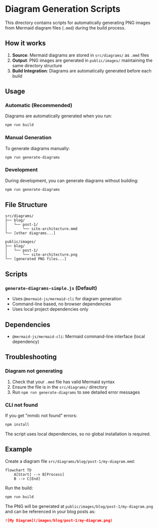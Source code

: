 # Diagram Generation Scripts

This directory contains scripts for automatically generating PNG images from Mermaid diagram files (`.mmd`) during the build process.

## How it works

1. **Source**: Mermaid diagrams are stored in `src/diagrams/` as `.mmd` files
2. **Output**: PNG images are generated in `public/images/` maintaining the same directory structure
3. **Build Integration**: Diagrams are automatically generated before each build

## Usage

### Automatic (Recommended)
Diagrams are automatically generated when you run:
```bash
npm run build
```

### Manual Generation
To generate diagrams manually:
```bash
npm run generate-diagrams
```

### Development
During development, you can generate diagrams without building:
```bash
npm run generate-diagrams
```

## File Structure

```
src/diagrams/
├── blog/
│   └── post-1/
│       └── site-architecture.mmd
└── [other diagrams...]

public/images/
├── blog/
│   └── post-1/
│       └── site-architecture.png
└── [generated PNG files...]
```

## Scripts

### `generate-diagrams-simple.js` (Default)
- Uses `@mermaid-js/mermaid-cli` for diagram generation
- Command-line based, no browser dependencies
- Uses local project dependencies only

## Dependencies

- `@mermaid-js/mermaid-cli`: Mermaid command-line interface (local dependency)

## Troubleshooting

### Diagram not generating
1. Check that your `.mmd` file has valid Mermaid syntax
2. Ensure the file is in the `src/diagrams/` directory
3. Run `npm run generate-diagrams` to see detailed error messages

### CLI not found
If you get "mmdc not found" errors:
```bash
npm install
```

The script uses local dependencies, so no global installation is required.

## Example

Create a diagram file `src/diagrams/blog/post-1/my-diagram.mmd`:
```mermaid
flowchart TD
    A[Start] --> B[Process]
    B --> C[End]
```

Run the build:
```bash
npm run build
```

The PNG will be generated at `public/images/blog/post-1/my-diagram.png` and can be referenced in your blog posts as:
```markdown
![My Diagram](/images/blog/post-1/my-diagram.png)
``` 